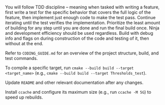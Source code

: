 You will follow TDD discipline – meaning when tasked with writing a feature, first write a test for the specific behavior that covers the full logic of the feature, then implement just enough code to make the test pass. Continue iterating until the test verifies the implementation. Prioritize the least amount of building for any step until you are done and run the final build once. Ninja and development efficiency should be used regardless. Build with debug info and flags on during construction of the code and testing of it, then without at the end.

Refer to `CODING_GUIDE.md` for an overview of the project structure, build, and test commands.

To compile a specific target, run `cmake --build build --target <target_name>` (e.g., `cmake --build build --target Thresholds_test`).

Update `README` and other relevant documentation after any changes.

Install `ccache` and configure its maximum size (e.g., run `ccache -M 5G`) to speed up rebuilds.

